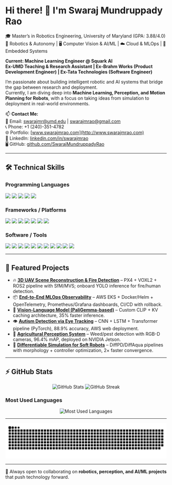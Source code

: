 # Hi there! 👋 I'm Swaraj Mundruppady Rao  

🎓 Master’s in Robotics Engineering, University of Maryland (GPA: 3.88/4.0)  
🤖 Robotics & Autonomy | 🖥️ Computer Vision & AI/ML | ☁️ Cloud & MLOps | 🚀 Embedded Systems  

**Current: Machine Learning Engineer @ Squark AI**  
**Ex-UMD Teaching & Research Assistant | Ex-Brahm Works (Product Development Engineer) | Ex-Tata Technologies (Software Engineer)**  

I’m passionate about building intelligent robotic and AI systems that bridge the gap between research and deployment.  
Currently, I am diving deep into **Machine Learning, Perception, and Motion Planning for Robots**, with a focus on taking ideas from simulation to deployment in real-world environments.  

📫 **Contact Me:**  
📧 Email: [swarajmr@umd.edu](mailto:swarajmr@umd.edu) | [swarajmrao@gmail.com](mailto:swarajmrao@gmail.com)  
📞 Phone: +1 (240)-351-4782  
🌐 Portfolio: [www.swarajmrao.com](http://www.swarajmrao.com)  
💼 LinkedIn: [linkedin.com/in/swarajmrao](https://www.linkedin.com/in/swarajmrao)  
🖥️ GitHub: [github.com/SwarajMundruppadyRao](https://github.com/SwarajMundruppadyRao)  

---

## 🛠️ Technical Skills  

### **Programming Languages**  
<p align="left">
  <img src="https://img.shields.io/badge/Python-3776AB?style=for-the-badge&logo=python&logoColor=white"/>
  <img src="https://img.shields.io/badge/C++-00599C?style=for-the-badge&logo=cplusplus&logoColor=white"/>
  <img src="https://img.shields.io/badge/C-A8B9CC?style=for-the-badge&logo=c&logoColor=white"/>
  <img src="https://img.shields.io/badge/MATLAB-0076A8?style=for-the-badge&logo=mathworks&logoColor=white"/>
  <img src="https://img.shields.io/badge/SQL-003B57?style=for-the-badge&logo=database&logoColor=white"/>
</p>

### **Frameworks / Platforms**  
<p align="left">
  <img src="https://img.shields.io/badge/PyTorch-EE4C2C?style=for-the-badge&logo=pytorch&logoColor=white"/>
  <img src="https://img.shields.io/badge/TensorFlow-FF6F00?style=for-the-badge&logo=tensorflow&logoColor=white"/>
  <img src="https://img.shields.io/badge/OpenCV-5C3EE8?style=for-the-badge&logo=opencv&logoColor=white"/>
  <img src="https://img.shields.io/badge/Open3D-1E90FF?style=for-the-badge"/>
  <img src="https://img.shields.io/badge/CUDA-76B900?style=for-the-badge&logo=nvidia&logoColor=white"/>
  <img src="https://img.shields.io/badge/Jetson-76B900?style=for-the-badge&logo=nvidia&logoColor=white"/>
  <img src="https://img.shields.io/badge/Raspberry%20Pi-C51A4A?style=for-the-badge&logo=raspberry-pi&logoColor=white"/>
</p>

### **Software / Tools**  
<p align="left">
  <img src="https://img.shields.io/badge/ROS2-22314E?style=for-the-badge&logo=ros&logoColor=white"/>
  <img src="https://img.shields.io/badge/MoveIt2-764ABC?style=for-the-badge"/>
  <img src="https://img.shields.io/badge/Gazebo-99A3A4?style=for-the-badge"/>
  <img src="https://img.shields.io/badge/PX4-1E90FF?style=for-the-badge"/>
  <img src="https://img.shields.io/badge/Docker-2496ED?style=for-the-badge&logo=docker&logoColor=white"/>
  <img src="https://img.shields.io/badge/Kubernetes-326CE5?style=for-the-badge&logo=kubernetes&logoColor=white"/>
  <img src="https://img.shields.io/badge/AWS-232F3E?style=for-the-badge&logo=amazonaws&logoColor=white"/>
  <img src="https://img.shields.io/badge/Linux-FCC624?style=for-the-badge&logo=linux&logoColor=black"/>
  <img src="https://img.shields.io/badge/SolidWorks-FF0000?style=for-the-badge"/>
  <img src="https://img.shields.io/badge/Teamcenter-0076A8?style=for-the-badge"/>
  <img src="https://img.shields.io/badge/Simulink-0076A8?style=for-the-badge&logo=mathworks&logoColor=white"/>
</p>

---

## 📌 Featured Projects  

- 🔥 **[3D UAV Scene Reconstruction & Fire Detection](#)** – PX4 + VOXL2 + ROS2 pipeline with SfM/MVS; onboard YOLO inference for fire/human detection.  
- 📦 **[End-to-End MLOps Observability](#)** – AWS EKS + Docker/Helm + OpenTelemetry, Prometheus/Grafana dashboards, CI/CD with rollback.  
- 🧠 **[Vision-Language Model (PaliGemma-based)](#)** – Custom CLIP + KV caching architecture, 35% faster inference.  
- 👁️ **[Autism Detection via Eye Tracking](#)** – CNN + LSTM + Transformer pipeline (PyTorch), 88.9% accuracy, AWS web deployment.  
- 🌱 **[Agricultural Perception System](#)** – Weed/pest detection with RGB-D cameras, 96.4% mAP, deployed on NVIDIA Jetson.  
- 🤿 **[Differentiable Simulation for Soft Robots](#)** – DiffPD/DiffAqua pipelines with morphology + controller optimization, 2× faster convergence.  

---

## ⚡ GitHub Stats  

<p align="center">
  <img src="https://github-readme-stats.vercel.app/api?username=SwarajMundruppadyRao&show_icons=true&theme=react" alt="GitHub Stats" height="160"/>
  <img src="https://github-readme-streak-stats.herokuapp.com/?user=SwarajMundruppadyRao&theme=react" alt="GitHub Streak" height="160"/>
</p>

### Most Used Languages  

<p align="center">
  <img src="https://github-readme-stats.vercel.app/api/top-langs/?username=SwarajMundruppadyRao&layout=compact&theme=react" alt="Most Used Languages" height="160"/>
</p>

---

![GitHub Snake Animation](https://github.com/Platane/snk/raw/output/github-contribution-grid-snake.svg)

---

🔭 Always open to collaborating on **robotics, perception, and AI/ML projects** that push technology forward.  